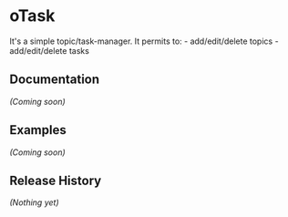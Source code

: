 # oTask

It's a simple topic/task-manager.
It permits to:
    - add/edit/delete topics
    - add/edit/delete tasks

## Documentation
_(Coming soon)_

## Examples
_(Coming soon)_

## Release History
_(Nothing yet)_
